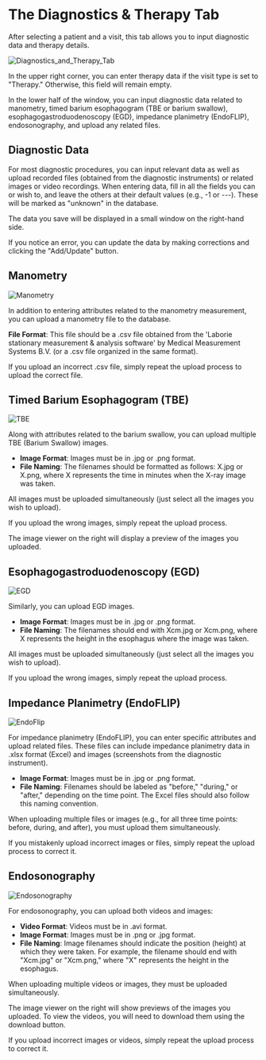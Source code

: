 # The Diagnostics & Therapy Tab

After selecting a patient and a visit, this tab allows you to input diagnostic data and therapy details.

![Diagnostics_and_Therapy_Tab](/manual_images/diagnostics_and_therapy_tab.jpg)

In the upper right corner, you can enter therapy data if the visit type is set to "Therapy." Otherwise, this field will remain empty.

In the lower half of the window, you can input diagnostic data related to manometry, timed barium esophagogram (TBE or barium swallow), esophagogastroduodenoscopy (EGD), impedance planimetry (EndoFLIP), endosonography, and upload any related files.


## Diagnostic Data

For most diagnostic procedures, you can input relevant data as well as upload recorded files (obtained from the diagnostic instruments) or related images or video recordings. When entering data, fill in all the fields you can or wish to, and leave the others at their default values (e.g., -1 or ---). These will be marked as "unknown" in the database.

The data you save will be displayed in a small window on the right-hand side.

If you notice an error, you can update the data by making corrections and clicking the "Add/Update" button.

## Manometry

![Manometry](/manual_images/manometry.jpg)

In addition to entering attributes related to the manometry measurement, you can upload a manometry file to the database. 

**File Format**: This file should be a .csv file obtained from the 'Laborie stationary measurement & analysis software' by Medical Measurement Systems B.V. (or a .csv file organized in the same format).

If you upload an incorrect .csv file, simply repeat the upload process to upload the correct file.

## Timed Barium Esophagogram (TBE)

![TBE](/manual_images/TBE.jpg)

Along with attributes related to the barium swallow, you can upload multiple TBE (Barium Swallow) images. 

- **Image Format**: Images must be in .jpg or .png format.
- **File Naming**: The filenames should be formatted as follows: X.jpg or X.png, where X represents the time in minutes when the X-ray image was taken.

All images must be uploaded simultaneously (just select all the images you wish to upload). 

If you upload the wrong images, simply repeat the upload process.

The image viewer on the right will display a preview of the images you uploaded.

## Esophagogastroduodenoscopy (EGD)

![EGD](/manual_images/EGD.jpg)

Similarly, you can upload EGD images. 

- **Image Format**: Images must be in .jpg or .png format.
- **File Naming**: The filenames should end with Xcm.jpg or Xcm.png, where X represents the height in the esophagus where the image was taken.

All images must be uploaded simultaneously (just select all the images you wish to upload). 

If you upload the wrong images, simply repeat the upload process.

## Impedance Planimetry (EndoFLIP)

![EndoFlip](/manual_images/Endoflip.jpg)

For impedance planimetry (EndoFLIP), you can enter specific attributes and upload related files. These files can include impedance planimetry data in .xlsx format (Excel) and images (screenshots from the diagnostic instrument).

- **Image Format**: Images must be in .jpg or .png format.
- **File Naming**: Filenames should be labeled as "before," "during," or "after," depending on the time point. The Excel files should also follow this naming convention.

When uploading multiple files or images (e.g., for all three time points: before, during, and after), you must upload them simultaneously.

If you mistakenly upload incorrect images or files, simply repeat the upload process to correct it.

## Endosonography

![Endosonography](/manual_images/Endosonography.jpg)

For endosonography, you can upload both videos and images:

- **Video Format**: Videos must be in .avi format.
- **Image Format**: Images must be in .png or .jpg format.
- **File Naming**: Image filenames should indicate the position (height) at which they were taken. For example, the filename should end with "Xcm.jpg" or "Xcm.png," where "X" represents the height in the esophagus.

When uploading multiple videos or images, they must be uploaded simultaneously.

The image viewer on the right will show previews of the images you uploaded. To view the videos, you will need to download them using the download button.

If you upload incorrect images or videos, simply repeat the upload process to correct it.


